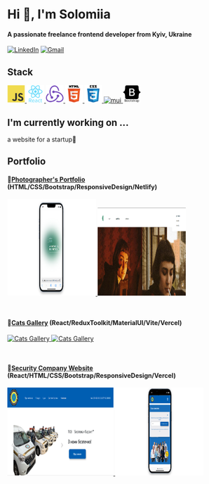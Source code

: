 # Hi 👋, I'm Solomiia
<h4 align="left">A passionate freelance frontend developer from Kyiv, Ukraine</h4>

[![LinkedIn](https://img.shields.io/badge/LinkedIn-%230A65C0?logo=linkedin)](https://www.linkedin.com/in/solomiia-sabat-913a55224/)
[![Gmail](https://img.shields.io/badge/Gmail-%23BC4336?logo=gmail&logoColor=white)](mailto:solomiyasabat@gmail.com)




## Stack
<p align="left"><a href="https://developer.mozilla.org/en-US/docs/Web/JavaScript" target="_blank" rel="noreferrer"> <img src="https://raw.githubusercontent.com/devicons/devicon/master/icons/javascript/javascript-original.svg" alt="javascript" width="40" height="40"/> </a>
<a href="https://reactjs.org/" target="_blank" rel="noreferrer"> <img src="https://raw.githubusercontent.com/devicons/devicon/master/icons/react/react-original-wordmark.svg" alt="react" width="40" height="40"/> </a> <a href="https://redux.js.org" target="_blank" rel="noreferrer"> <img src="https://raw.githubusercontent.com/devicons/devicon/master/icons/redux/redux-original.svg" alt="redux" width="40" height="40"/> </a> <a href="https://www.w3.org/html/" target="_blank" rel="noreferrer"> <img src="https://raw.githubusercontent.com/devicons/devicon/master/icons/html5/html5-original-wordmark.svg" alt="html5" width="40" height="40"/> </a> <a href="https://www.w3schools.com/css/" target="_blank" rel="noreferrer"> <img src="https://raw.githubusercontent.com/devicons/devicon/master/icons/css3/css3-original-wordmark.svg" alt="css3" width="40" height="40"/> </a> <a href="https://mui.com/" target="_blank" rel="noreferrer"> <img src="https://camo.githubusercontent.com/f1711f466b9bbd685dafb7e109ee186ff126bb8b100eee77c600cdef7f522640/68747470733a2f2f6d75692e636f6d2f7374617469632f6c6f676f2e737667" alt="mui" width="40" height="40"/> </a><a href="https://getbootstrap.com" target="_blank" rel="noreferrer"> <img src="https://raw.githubusercontent.com/devicons/devicon/master/icons/bootstrap/bootstrap-plain-wordmark.svg" alt="bootstrap" width="40" height="40"/> </a></p>

## I'm currently working on ...
a website for a startup💫


## Portfolio

#### 📍[Photographer's Portfolio](https://guileless-khapse-b2838f.netlify.app/) (HTML/CSS/Bootstrap/ResponsiveDesign/Netlify)
<p align="left">
  <a href="https://guileless-khapse-b2838f.netlify.app/" target="_blank" rel="noreferrer">
    <img alt="Photographer's Portfolio" src="https://github.com/solomiiasabat/solomiiasabat/blob/main/PortfolioMobile1.png" width="40%" height="220px"/>
  </a>
  <a href="https://guileless-khapse-b2838f.netlify.app/" target="_blank" rel="noreferrer">
    <img alt="Photographer's Portfolio" src="https://github.com/solomiiasabat/solomiiasabat/blob/main/Portfolio3.png" width="40%" height="200px"/>
  </a>
</p>
<br/>


#### 📍[Cats Gallery](https://cats-gallery-react-brown.vercel.app/) (React/ReduxToolkit/MaterialUI/Vite/Vercel)
<p align="left">
  <a href="https://your-link-to-cats-gallery" target="_blank" rel="noreferrer">
    <img alt="Cats Gallery" src="https://github.com/solomiiasabat/cats-react/blob/main/assets/Main.png" width="40%" height="190px"/>
  </a>
  <a href="https://your-link-to-cats-gallery" target="_blank" rel="noreferrer">
    <img alt="Cats Gallery" src="https://github.com/solomiiasabat/cats-react/blob/main/assets/WithoutBreed.png" width="40%" height="190px"/>
  </a>
</p>
<br/>



#### 📍[Security Company Website](https://b-garant.com.ua/) (React/HTML/CSS/Bootstrap/ResponsiveDesign/Vercel)
<p align="left">
  <a href="https://your-link-to-security-company-website" target="_blank" rel="noreferrer">
    <img alt="Security Company Website" src="https://github.com/solomiiasabat/solomiiasabat/blob/main/Security1.png" width="48%" height="200px"/>
  </a>
  <a href="https://your-link-to-security-company-website" target="_blank" rel="noreferrer">
    <img alt="Security Company Website" src="https://github.com/solomiiasabat/solomiiasabat/blob/main/SecurityMob.png" width="40%" height="200px"/>
  </a>
</p>









